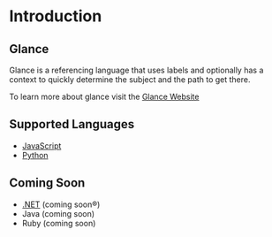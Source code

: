 # Introduction

## Glance

Glance is a referencing language that uses labels and optionally has a context to quickly determine the subject and the path to get there.

To learn more about glance visit the [Glance Website](http://quasimatic.org/glance)

## Supported Languages

- [JavaScript](getting-started/javascript.md)
- [Python](getting-started/python.md)

## Coming Soon

- [.NET](getting-started/dotnet.md) (coming soon®)
- Java (coming soon)
- Ruby (coming soon)
